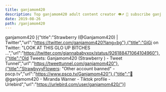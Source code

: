 ```yaml
---
title: ganjamom420
description: Top ganjamom420 adult content creator 👁♐️ 👑 subscribe ganjamom420 to my porn site below IG ganjamom420
date: 2019-08-26
path: /ganjamom420
---
```


ganjamom420
[{"title":"Strawberry (@Ganjamom420) | Twitter","url":"https://twitter.com/ganjamom420?lang=bg"},{"title":"GiGi   on Twitter: \"LOOK AT THIS GLO UP BITCHES ...","url":"https://twitter.com/giannababyxox/status/926188471064104960"},{"title":"Old Tweets: Ganjamom420 (Strawberry ) - Tweet Tunnel","url":"https://tweettunnel.com/ganjamom420"},{"title":"StrawbyyyFlowers: \"Other account banned\" - pscp.tv","url":"https://www.pscp.tv/Ganjamom420"},{"title":"🦄 @ganjamom420 - Miranda Warner - Tiktok profile - Urlebird","url":"https://urlebird.com/user/ganjamom420/"}]

